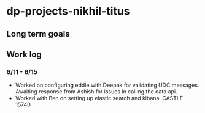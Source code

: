 # dp-projects-nikhil-titus

## Long term goals

## Work log

### 6/11 - 6/15 

* Worked on configuring eddie with Deepak for validating UDC messages. Awaiting response from Ashish for issues in calling the data api. 
* Worked with Ben on setting up elastic search and kibana. CASTLE-15740